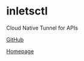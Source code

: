 # inletsctl

Cloud Native Tunnel for APIs

[GitHub](https://github.com/inlets/inlets)

[Homepage](https://inlets.dev/)
